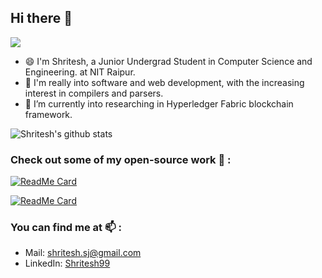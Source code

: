 ## Hi there 👋
![](https://visitor-badge.laobi.icu/badge?page_id=Shritesh99.Shritesh99)

 - 😄  I'm Shritesh, a Junior Undergrad Student in Computer Science and Engineering. at NIT Raipur. 
 - :thought_balloon:  I'm really into software and web development, with the increasing interest in compilers and parsers. 
 - 🔬 I’m currently into researching in Hyperledger Fabric blockchain framework.

![Shritesh's github stats](https://github-readme-stats.vercel.app/api?username=shritesh99&show_icons=true&hide_border=true)

### Check out some of my open-source work 🔭 :
[![ReadMe Card](https://github-readme-stats.vercel.app/api/pin/?username=shritesh99&repo=100DaysofMLCodeChallenge)](https://github.com/anuraghazra/github-readme-stats)

[![ReadMe Card](https://github-readme-stats.vercel.app/api/pin/?username=shritesh99&repo=HideKeyboardWhenTappedAround)](https://github.com/anuraghazra/github-readme-stats)

### You can find me at 📫 : 
- Mail: shritesh.sj@gmail.com
- LinkedIn: [Shritesh99](https://www.linkedin.com/in/shritesh99/)
